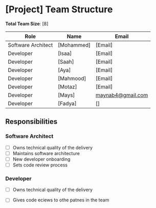 # [Project] Team Structure

**Total Team Size**: [8]

| Role               | Name   | Email   |
| ------------------ | ------ | ------- |
| Software Architect | [Mohammed] | [Email] |
| Developer          | [Isaa] | [Email] |
| Developer          | [Saah] | [Email] |
| Developer          | [Aya] | [Email] |
| Developer          | [Mahmood] | [Email] |
| Developer          | [Motaz] | [Email] |
| Developer          | [Mays] | maynab4@gmail.com |
| Developer          | [Fadya] |[] |

## Responsibilities


### Software Architect

- [ ] Owns technical quality of the delivery
- [ ] Maintains software architecture
- [ ] New developer onboarding
- [ ] Sets code review process

### Developer
- [ ] Owns technical quality of the delivery
- [ ] Gives code eciews to othe patnes in the team





